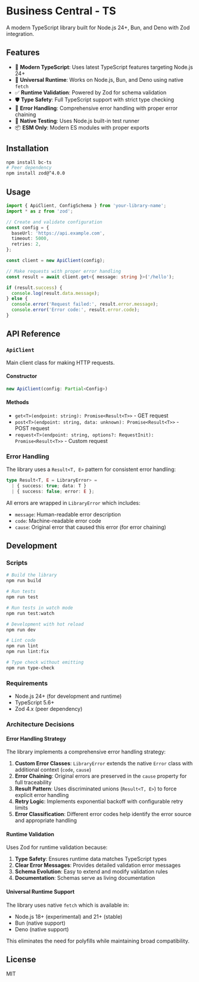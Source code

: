 # Business Central - TS

A modern TypeScript library built for Node.js 24+, Bun, and Deno with Zod integration.

## Features

- 🚀 **Modern TypeScript**: Uses latest TypeScript features targeting Node.js 24+
- 🔄 **Universal Runtime**: Works on Node.js, Bun, and Deno using native `fetch`
- ✅ **Runtime Validation**: Powered by Zod for schema validation
- 🛡️ **Type Safety**: Full TypeScript support with strict type checking
- 🔧 **Error Handling**: Comprehensive error handling with proper error chaining
- 🧪 **Native Testing**: Uses Node.js built-in test runner
- 📦 **ESM Only**: Modern ES modules with proper exports

## Installation

```bash
npm install bc-ts
# Peer dependency
npm install zod@^4.0.0
```

## Usage

```typescript
import { ApiClient, ConfigSchema } from 'your-library-name';
import * as z from 'zod';

// Create and validate configuration
const config = {
  baseUrl: 'https://api.example.com',
  timeout: 5000,
  retries: 2,
};

const client = new ApiClient(config);

// Make requests with proper error handling
const result = await client.get<{ message: string }>('/hello');

if (result.success) {
  console.log(result.data.message);
} else {
  console.error('Request failed:', result.error.message);
  console.error('Error code:', result.error.code);
}
```

## API Reference

### `ApiClient`

Main client class for making HTTP requests.

#### Constructor

```typescript
new ApiClient(config: Partial<Config>)
```

#### Methods

- `get<T>(endpoint: string): Promise<Result<T>>` - GET request
- `post<T>(endpoint: string, data: unknown): Promise<Result<T>>` - POST request
- `request<T>(endpoint: string, options?: RequestInit): Promise<Result<T>>` - Custom request

### Error Handling

The library uses a `Result<T, E>` pattern for consistent error handling:

```typescript
type Result<T, E = LibraryError> =
  | { success: true; data: T }
  | { success: false; error: E };
```

All errors are wrapped in `LibraryError` which includes:
- `message`: Human-readable error description
- `code`: Machine-readable error code
- `cause`: Original error that caused this error (for error chaining)

## Development

### Scripts

```bash
# Build the library
npm run build

# Run tests
npm run test

# Run tests in watch mode
npm run test:watch

# Development with hot reload
npm run dev

# Lint code
npm run lint
npm run lint:fix

# Type check without emitting
npm run type-check
```

### Requirements

- Node.js 24+ (for development and runtime)
- TypeScript 5.6+
- Zod 4.x (peer dependency)

### Architecture Decisions

#### Error Handling Strategy

The library implements a comprehensive error handling strategy:

1. **Custom Error Classes**: `LibraryError` extends the native `Error` class with additional context (`code`, `cause`)
2. **Error Chaining**: Original errors are preserved in the `cause` property for full traceability
3. **Result Pattern**: Uses discriminated unions (`Result<T, E>`) to force explicit error handling
4. **Retry Logic**: Implements exponential backoff with configurable retry limits
5. **Error Classification**: Different error codes help identify the error source and appropriate handling

#### Runtime Validation

Uses Zod for runtime validation because:

1. **Type Safety**: Ensures runtime data matches TypeScript types
2. **Clear Error Messages**: Provides detailed validation error messages
3. **Schema Evolution**: Easy to extend and modify validation rules
4. **Documentation**: Schemas serve as living documentation

#### Universal Runtime Support

The library uses native `fetch` which is available in:
- Node.js 18+ (experimental) and 21+ (stable)
- Bun (native support)
- Deno (native support)

This eliminates the need for polyfills while maintaining broad compatibility.

## License

MIT
